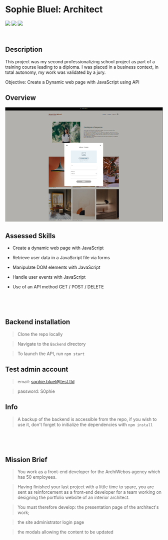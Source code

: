 &nbsp;
# Sophie Bluel: Architect

![](https://img.shields.io/badge/JavaScript-F7DF1E?style=for-the-badge&logo=javascript&logoColor=black)
![](https://img.shields.io/badge/CSS3-1572B6?style=for-the-badge&logo=css3&logoColor=white)
![](https://img.shields.io/badge/HTML5-E34F26?style=for-the-badge&logo=html5&logoColor=white)

&nbsp;
## Description

This project was my second professionalizing school project as part of a training course leading to a diploma. I was placed in a business context, in total autonomy, my work was validated by a jury.

Objective: Create a Dynamic web page with JavaScript using API

## Overview

![screenshot](./FrontEnd/assets/images/screenshot-desktop.png "Portfolio Architect")

## Assessed Skills

- Create a dynamic web page with JavaScript

- Retrieve user data in a JavaScript file via forms

- Manipulate DOM elements with JavaScript

- Handle user events with JavaScript

- Use of an API method GET / POST / DELETE

&nbsp;

&nbsp;
## Backend installation

> Clone the repo locally

> Navigate to the ``Backend`` directory

> To launch the API, run ``npm start``

## Test admin account

> email: sophie.bluel@test.tld

> password: S0phie 

## Info

> A backup of the backend is accessible from the repo, if you wish to use it, don't forget to initialize the dependencies with ``npm install``

&nbsp;

&nbsp;
## Mission Brief

> You work as a front-end developer for the ArchiWebos agency which has 50 employees.

> Having finished your last project with a little time to spare, you are sent as reinforcement as a front-end developer for a team working on designing the portfolio website of an interior architect.

> You must therefore develop: the presentation page of the architect's work;

> the site administrator login page

> the modals allowing the content to be updated
